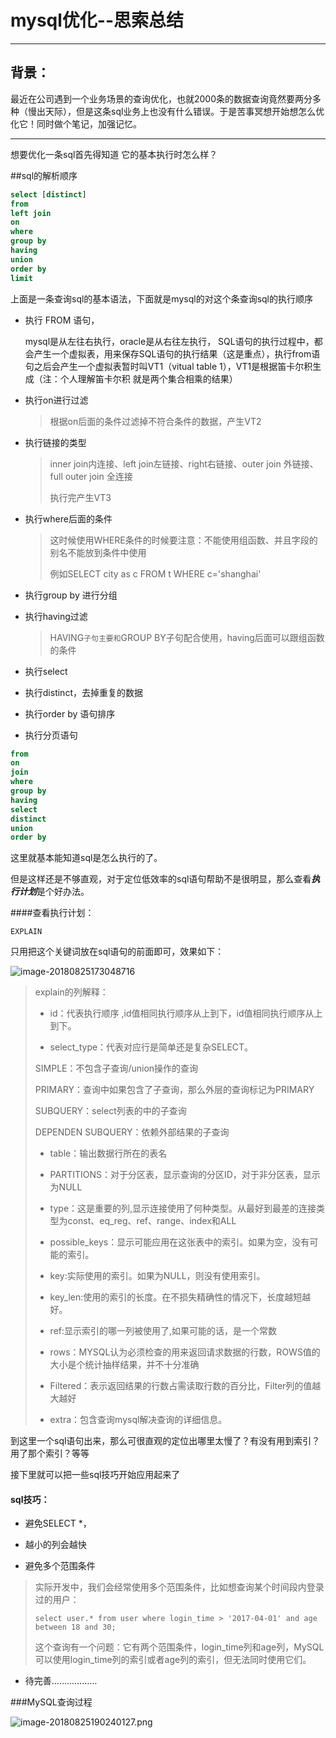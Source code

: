# mysql优化--思索总结

****

## 背景：

最近在公司遇到一个业务场景的查询优化，也就2000条的数据查询竟然要两分多种（慢出天际），但是这条sql业务上也没有什么错误。于是苦事冥想开始想怎么优化它！同时做个笔记，加强记忆。

******

想要优化一条sql首先得知道 它的基本执行时怎么样？

##sql的解析顺序

```sql
select [distinct]  
from
left join  
on  
where  
group by  
having  
union  
order by  
limit  
```

上面是一条查询sql的基本语法，下面就是mysql的对这个条查询sql的执行顺序

* 执行 FROM 语句，

  mysql是从左往右执行，oracle是从右往左执行， SQL语句的执行过程中，都会产生一个虚拟表，用来保存SQL语句的执行结果（这是重点），执行from语句之后会产生一个虚拟表暂时叫VT1（vitual table 1），VT1是根据笛卡尔积生成（注：个人理解笛卡尔积 就是两个集合相乘的结果）

* 执行on进行过滤 

  >根据on后面的条件过滤掉不符合条件的数据，产生VT2

* 执行链接的类型

  > inner join内连接、left join左链接、right右链接、outer join 外链接、full outer join 全连接
  >
  > 执行完产生VT3

* 执行where后面的条件 

  >这时候使用WHERE条件的时候要注意：不能使用组函数、并且字段的别名不能放到条件中使用
  >
  >例如SELECT city as c FROM t WHERE c='shanghai'

* 执行group by 进行分组

* 执行having过滤

  >HAVING`子句主要和`GROUP BY子句配合使用，having后面可以跟组函数的条件

* 执行select

* 执行distinct，去掉重复的数据

* 执行order by 语句排序

* 执行分页语句

```sql
from    
on 
join
where  
group by  
having  
select  
distinct  
union  
order by  
```

这里就基本能知道sql是怎么执行的了。

但是这样还是不够直观，对于定位低效率的sql语句帮助不是很明显，那么查看***执行计划***是个好办法。

####查看执行计划：

```
EXPLAIN
```

只用把这个关键词放在sql语句的前面即可，效果如下：

![image-20180825173048716](/var/folders/1j/1lyzlyld1pq_3wlxbp_w47t00000gn/T/abnerworks.Typora/image-20180825173048716.png)

>explain的列解释：
>
>* id：代表执行顺序 ,id值相同执行顺序从上到下，id值相同执行顺序从上到下。
>
>* select_type：代表对应行是简单还是复杂SELECT。
>
>  SIMPLE：不包含子查询/union操作的查询
>
>  PRIMARY：查询中如果包含了子查询，那么外层的查询标记为PRIMARY
>
>  SUBQUERY：select列表的中的子查询
>
>  DEPENDEN SUBQUERY：依赖外部结果的子查询
>
>* table：输出数据行所在的表名
>
>* PARTITIONS：对于分区表，显示查询的分区ID，对于非分区表，显示为NULL
>
>* type：这是重要的列,显示连接使用了何种类型。从最好到最差的连接类型为const、eq_reg、ref、range、index和ALL
>
>* possible_keys：显示可能应用在这张表中的索引。如果为空，没有可能的索引。
>
>* key:实际使用的索引。如果为NULL，则没有使用索引。
>
>* key_len:使用的索引的长度。在不损失精确性的情况下，长度越短越好。
>
>* ref:显示索引的哪一列被使用了,如果可能的话，是一个常数
>
>* rows：MYSQL认为必须检查的用来返回请求数据的行数，ROWS值的大小是个统计抽样结果，并不十分准确
>
>* Filtered：表示返回结果的行数占需读取行数的百分比，Filter列的值越大越好
>
>* extra：包含查询mysql解决查询的详细信息。

到这里一个sql语句出来，那么可很直观的定位出哪里太慢了？有没有用到索引？用了那个索引？等等

接下里就可以把一些sql技巧开始应用起来了

#### sql技巧：

* 避免SELECT *，

* 越小的列会越快

* 避免多个范围条件

>实际开发中，我们会经常使用多个范围条件，比如想查询某个时间段内登录过的用户：
>
>```slq
>select user.* from user where login_time > '2017-04-01' and age between 18 and 30;
>```
>
>这个查询有一个问题：它有两个范围条件，login_time列和age列，MySQL可以使用login_time列的索引或者age列的索引，但无法同时使用它们。

* 待完善………………

###MySQL查询过程

![image-20180825190240127.png](https://upload-images.jianshu.io/upload_images/11793647-912a1f61dc64794f.png?imageMogr2/auto-orient/strip%7CimageView2/2/w/1240)


